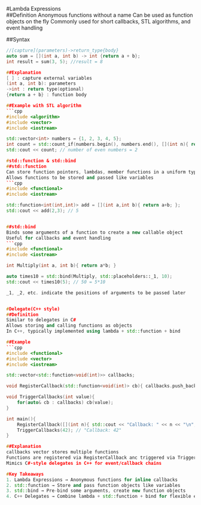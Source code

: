 #Lambda Expressions<br>
##Definition
Anonymous functions without a name
Can be used as function objects on the fly
Commonly used for short callbacks, STL algorithms, and event handling

##Syntax
```cpp
//[capture](parameters)->return_type{body}
auto sum = [](int a, int b) -> int {return a + b};
int result = sum(3, 5); //result = 8

##Explanation
[ ] : capture external variables
(int a, int b): parameters
->int : return type(optional)
{return a + b} : function body

##Example with STL algorithm
```cpp
#include <algorithm>
#include <vector>
#include <iostream>

std::vector<int> numbers = {1, 2, 3, 4, 5};
int count = std::count_if(numbers.begin(), numbers.end(), [](int n){ return n % 2 == 0; });
std::cout << count; // number of even numbers = 2

#std::function & std::bind
##std::function
Can store function pointers, lambdas, member functions in a uniform type
Allows functions to be stored and passed like variables
```cpp
#include <functional>
#include <iostream>

std::function<int(int,int)> add = [](int a,int b){ return a+b; };
std::cout << add(2,3); // 5


##std::bind
Binds some arguments of a function to create a new callable object
Useful for callbacks and event handling
```cpp
#include <functional>
#include <iostream>

int Multiply(int a, int b){ return a*b; }

auto times10 = std::bind(Multiply, std::placeholders::_1, 10);
std::cout << times10(5); // 50 = 5*10

_1, _2, etc. indicate the positions of arguments to be passed later


#Delegate(C++ style)
##Definition
Similar to delegates in C#
Allows storing and calling functions as objects
In C++, typically implemented using lambda + std::function + bind

##Example
```cpp
#include <functional>
#include <vector>
#include <iostream>

std::vector<std::function<void(int)>> callbacks;

void RegisterCallback(std::function<void(int)> cb){ callbacks.push_back(cb); }

void TriggerCallbacks(int value){
    for(auto& cb : callbacks) cb(value);
}

int main(){
    RegisterCallback([](int n){ std::cout << "Callback: " << n << "\n"; });
    TriggerCallbacks(42); // "Callback: 42"
}

##Explanation
callbacks vector stores multiple functions
Functions are registered via RegisterCallback anc triggered via TriggerCallbacks
Mimics C#-style delegates in C++ for event/callback chains

#Key Takeaways
1. Lambda Expressions → Anonymous functions for inline callbacks
2. std::function → Store and pass function objects like variables
3. std::bind → Pre-bind some arguments, create new function objects
4. C++ Delegates → Combine lambda + std::function + bind for flexible event/callback handling
